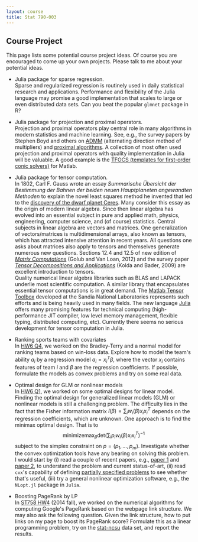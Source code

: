 ```yaml
---
layout: course
title: Stat 790-003
---
```


## Course Project

This page lists some potential course project ideas. Of course you are encouraged to come up your own projects. Please talk to me about your potential ideas.

* Julia package for sparse regression.   
Sparse and regularized regression is routinely used in daily statistical research and applications. Performance and flexibility of the Julia language may promise a good implementation that scales to large or even distributed data sets. Can you beat the popular `glmnet` package in R?

* Julia package for projection and proximal operators.   
Projection and proximal operators play central role in many algorithms in modern statistics and machine learning. See, e.g., the survey papers by Stephen Boyd and others on [ADMM](http://stanford.edu/~boyd/admm.html) (alternating direction method of multipliers) and [proximal algorithms](http://stanford.edu/~boyd/papers/prox_algs.html). A collection of most often used projection and proximal operators with quality implementation in Julia will be valuable. A good example is the [TFOCS (templates for first-order conic solvers)](https://github.com/cvxr/TFOCS/) for Matlab.

* Julia package for tensor computation.   
In 1802, Carl F. Gauss wrote an essay _Summarische Übersicht der Bestimmung der Bahnen der beiden neuen Hauptplaneten angewandten Methoden_ to explain the novel least squares method he invented that led to the [discovery of the dwarf planet Ceres](http://www.keplersdiscovery.com/Asteroid.html). Many consider this essay as the origin of modern linear algebra. Since then linear algebra has evolved into an essential subject in pure and applied math, physics, engineering, computer science, and (of course) statistics. Central subjects in linear algebra are vectors and matrices. One generalization of vectors/matrices is multidimensional arrays, also known as tensors, which has attracted intensive attention in recent years. All questions one asks about matrices also apply to tensors and themselves generate numerous new questions. Sections 12.4 and 12.5 of new edition of [_Matrix Computations_](http://www.amazon.com/Computations-Hopkins-Studies-Mathematical-Sciences/dp/1421407949/) (Golub and Van Loan, 2012) and the survey paper [_Tensor Decompositions and Applications_](http://epubs.siam.org/doi/abs/10.1137/07070111X?journalCode=siread) (Kolda and Bader, 2009) are excellent introduction to tensors.   
Quality numerical linear algebra libraries such as BLAS and LAPACK underlie most scientific computation. A similar library that encapsulates essential tensor computations is in great demand. The [Matlab Tensor Toolbox](http://www.sandia.gov/~tgkolda/TensorToolbox/index-2.5.html) developed at the Sandia National Laboratories represents such efforts and is being heavily used in many fields. The new language [Julia](http://julialang.org) offers many promising features for technical computing (high-performance JIT compiler, low level memory management, flexible typing, distributed computing, etc). Currently there seems no serious development for tensor computation in Julia.

* Ranking sports teams with covariates  
In [HW6 Q4](http://hua-zhou.github.io/teaching/st790-2015spr/ST790-2015-HW6.pdf), we worked on the Bradley-Terry and a normal model for ranking teams based on win-loss data. Explore how to model the team's ability $a_i$ by a regression model $a_i = x_i^T \beta$, where the vector $x_i$ contains features of team $i$ and $\beta$ are the regression coefficients. If possible, formulate the models as convex problems and try on some real data.

* Optimal design for GLM or nonlinear models  
In [HW6 Q1](http://hua-zhou.github.io/teaching/st790-2015spr/ST790-2015-HW6.pdf), we worked on some optimal designs for linear model. Finding the optimal design for generalized linear models (GLM) or nonlinear models is still a challenging problem. The difficulty lies in the fact that the Fisher information matrix $I(\beta) = \sum_i w_i(\beta) x_i x_i^T$ depends on the regression coefficients, which are unknown. One approach is to find the minimax optimal design. That is to
$$
	\text{minimize} \max_\beta \text{det} (\sum_i p_i w_i(\beta) x_i x_i^T)^{-1}
$$
subject to the simplex constraint on $p=(p_1, \ldots, p_m)$. Investigate whether the convex optimization tools have any bearing on solving this problem. I would start by (i) read a couple of recent papers, e.g., [paper 1](http://download.springer.com/static/pdf/359/art%253A10.1007%252Fs11222-014-9466-0.pdf?auth66=1427837209_c3416c70da326ce9f793668a5329c129&ext=.pdf) and [paper 2](http://www.sciencedirect.com/science/article/pii/S2210650214000492), to understand the problem and current status-of-art, (ii) read `cvx`'s capability of defining [partially specified problems](http://web.cvxr.com/cvx/doc/advanced.html#new-functions-via-partially-specified-problems) to see whether that's useful, (iii) try a general nonlinear optimization software, e.g., the `NLopt.jl` package in `Julia`.

* Boosting PageRank by LP  
In [ST758 HW4](http://hua-zhou.github.io/teaching/st758-2014fall/ST758-2014-HW4.pdf) (2014 fall), we worked on the numerical algorithms for computing Google's PageRank based on the webpage link structure. We may also ask the following question. Given the link structure, how to put links on my page to boost its PageRank score? Formulate this as a linear programming problem, try on the [stat-ncsu](http://hua-zhou.github.io/teaching/st758-2014fall/stat-ncsu.zip) data set, and report the results.
